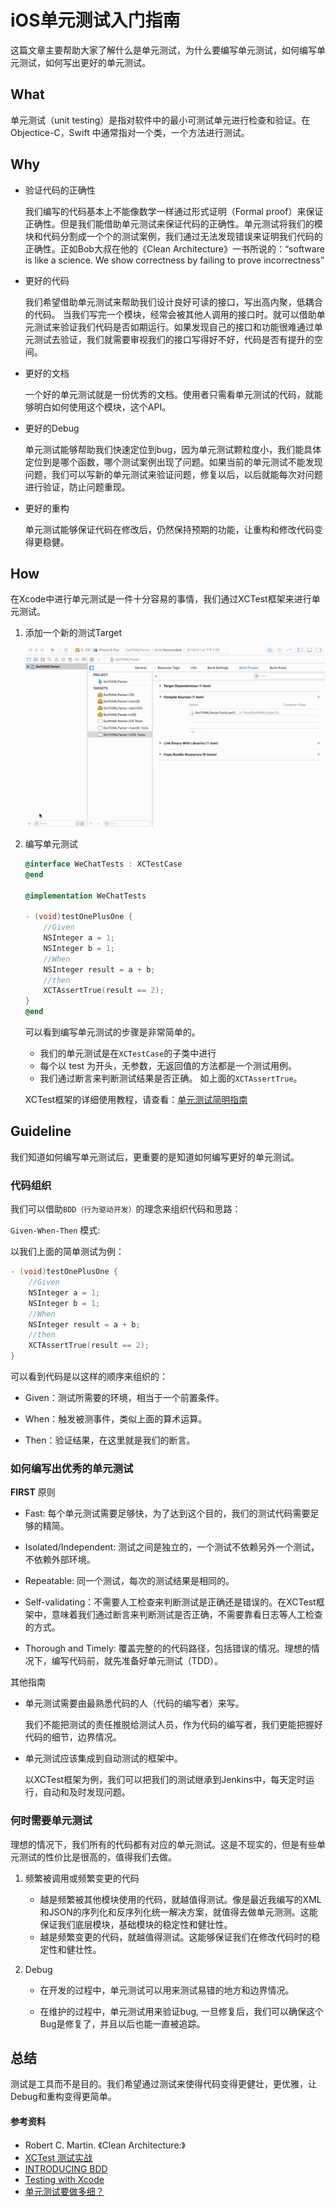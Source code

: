 # iOS单元测试入门指南

这篇文章主要帮助大家了解什么是单元测试，为什么要编写单元测试，如何编写单元测试，如何写出更好的单元测试。

## What

单元测试（unit testing）是指对软件中的最小可测试单元进行检查和验证。在 Objectice-C，Swift 中通常指对一个类，一个方法进行测试。

## Why

- 验证代码的正确性

	我们编写的代码基本上不能像数学一样通过形式证明（Formal proof）来保证正确性。但是我们能借助单元测试来保证代码的正确性。单元测试将我们的模块和代码分割成一个个的测试案例，我们通过无法发现错误来证明我们代码的正确性。正如Bob大叔在他的《Clean Architecture》一书所说的：“software is like a science. We show correctness by failing to prove incorrectness”

- 更好的代码

	我们希望借助单元测试来帮助我们设计良好可读的接口，写出高内聚，低耦合的代码。
当我们写完一个模块，经常会被其他人调用的接口时。就可以借助单元测试来验证我们代码是否如期运行。如果发现自己的接口和功能很难通过单元测试去验证，我们就需要审视我们的接口写得好不好，代码是否有提升的空间。

- 更好的文档

	一个好的单元测试就是一份优秀的文档。使用者只需看单元测试的代码，就能够明白如何使用这个模块，这个API。

- 更好的Debug

	单元测试能够帮助我们快速定位到bug，因为单元测试颗粒度小，我们能具体定位到是哪个函数，哪个测试案例出现了问题。如果当前的单元测试不能发现问题，我们可以写新的单元测试来验证问题，修复以后，以后就能每次对问题进行验证，防止问题重现。
	
- 更好的重构

	单元测试能够保证代码在修改后，仍然保持预期的功能，让重构和修改代码变得更稳健。
	

## How

在Xcode中进行单元测试是一件十分容易的事情，我们通过XCTest框架来进行单元测试。

1. 添加一个新的测试Target

	![](test.gif)


2. 编写单元测试

	~~~objective-c
	@interface WeChatTests : XCTestCase
	@end
	
	@implementation WeChatTests
	
	- (void)testOnePlusOne {
	    //Given
	    NSInteger a = 1;
	    NSInteger b = 1;
	    //When
	    NSInteger result = a + b;
	    //then
	    XCTAssertTrue(result == 2);
	}
	@end
	~~~
	
	可以看到编写单元测试的步骤是非常简单的。

	- 我们的单元测试是在`XCTestCase`的子类中进行
	- 每个以 test 为开头，无参数，无返回值的方法都是一个测试用例。
	- 我们通过断言来判断测试结果是否正确。 如上面的`XCTAssertTrue`。

	XCTest框架的详细使用教程，请查看：[单元测试简明指南](xctestcookbook.markdown)


## Guideline

我们知道如何编写单元测试后，更重要的是知道如何编写更好的单元测试。

### 代码组织

我们可以借助`BDD（行为驱动开发）`的理念来组织代码和思路：

`Given-When-Then` 模式:

以我们上面的简单测试为例：

~~~objective-c
- (void)testOnePlusOne {
    //Given
    NSInteger a = 1;
    NSInteger b = 1;
    //When
    NSInteger result = a + b;
    //then
    XCTAssertTrue(result == 2);
}
~~~

可以看到代码是以这样的顺序来组织的：

- Given：测试所需要的环境，相当于一个前置条件。

- When：触发被测事件，类似上面的算术运算。

- Then：验证结果，在这里就是我们的断言。


### 如何编写出优秀的单元测试
	
**FIRST** 原则

- Fast: 每个单元测试需要足够快，为了达到这个目的，我们的测试代码需要足够的精简。

- Isolated/Independent: 测试之间是独立的，一个测试不依赖另外一个测试，不依赖外部环境。

- Repeatable: 同一个测试，每次的测试结果是相同的。

- Self-validating：不需要人工检查来判断测试是正确还是错误的。在XCTest框架中，意味着我们通过断言来判断测试是否正确，不需要靠看日志等人工检查的方式。

- Thorough and Timely: 覆盖完整的的代码路径，包括错误的情况。理想的情况下，编写代码前，就先准备好单元测试（TDD）。

其他指南

- 单元测试需要由最熟悉代码的人（代码的编写者）来写。

	我们不能把测试的责任推脱给测试人员，作为代码的编写者，我们更能把握好代码的细节，边界情况。
	
- 单元测试应该集成到自动测试的框架中。

	以XCTest框架为例，我们可以把我们的测试继承到Jenkins中，每天定时运行，自动和及时发现问题。

### 何时需要单元测试

理想的情况下，我们所有的代码都有对应的单元测试。这是不现实的，但是有些单元测试的性价比是很高的，值得我们去做。

1. 频繁被调用或频繁变更的代码

	- 越是频繁被其他模块使用的代码，就越值得测试。像是最近我编写的XML和JSON的序列化和反序列化统一解决方案，就值得去做单元测测。这能保证我们底层模块，基础模块的稳定性和健壮性。
	- 越是频繁变更的代码，就越值得测试。这能够保证我们在修改代码时的稳定性和健壮性。

2. Debug

	- 在开发的过程中，单元测试可以用来测试易错的地方和边界情况。
	
	- 在维护的过程中，单元测试用来验证bug, 一旦修复后，我们可以确保这个Bug是修复了，并且以后也能一直被追踪。


## 总结

测试是工具而不是目的。我们希望通过测试来使得代码变得更健壮，更优雅，让Debug和重构变得更简单。

#### 参考资料

- Robert C. Martin.  《Clean Architecture:》
- [XCTest 测试实战](https://objccn.io/issue-15-2/)
- [INTRODUCING BDD](https://dannorth.net/introducing-bdd/)
- [Testing with Xcode](https://developer.apple.com/library/content/documentation/DeveloperTools/Conceptual/testing_with_xcode/chapters/01-introduction.html)
- [单元测试要做多细？](https://coolshell.cn/articles/8209.html)
